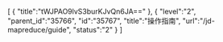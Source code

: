 [
	{
		"title":"tWJPAO9lvS3burKJvQn6JA=="
	},
	{
		"level":"2",
		"parent_id":"35766",
		"id":"35767",
		"title":"操作指南",
		"url":"/jd-mapreduce/guide",
		"status":"2"
	}
]